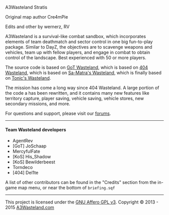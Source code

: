 A3Wasteland Stratis

Original map author Cre4mPie

Edits and other by wernerz, RV

A3Wasteland is a survival-like combat sandbox, which incorporates elements of team deathmatch and sector control in one big fun-to-play package. Similar to DayZ, the objectives are to scavenge weapons and vehicles, team up with fellow players, and engage in combat to obtain control of the landscape. Best experienced with 50 or more players. 

The source code is based on [GoT Wasteland](https://github.com/JoSchaap/GoT_Wasteland_V2.Stratis), which is based on [404 Wasteland](https://github.com/domuk/Arma3-404Wasteland-Stratis), which is based on [Sa-Matra's Wasteland](http://forums.bistudio.com/showthread.php?142427), which is finally based on [Tonic's Wasteland](http://forums.bistudio.com/showthread.php?140070).

The mission has come a long way since 404 Wasteland. A large portion of the code a has been rewritten, and it contains many new features like territory capture, player saving, vehicle saving, vehicle stores, new secondary missions, and more.

For questions and support, please visit our [forums](http://forums.a3wasteland.com/).

---

#### Team Wasteland developers

* AgentRev
* [GoT] JoSchaap
* MercyfulFate
* [KoS] His_Shadow
* [KoS] Bewilderbeest
* Torndeco
* [404] Del1te

A list of other contributors can be found in the "Credits" section from the in-game map menu, or near the bottom of `briefing.sqf`

---

This project is licensed under the [GNU Affero GPL v3](http://tldrlegal.com/l/agpl3). Copyright © 2013 - 2015 [A3Wasteland.com](http://a3wasteland.com/)

